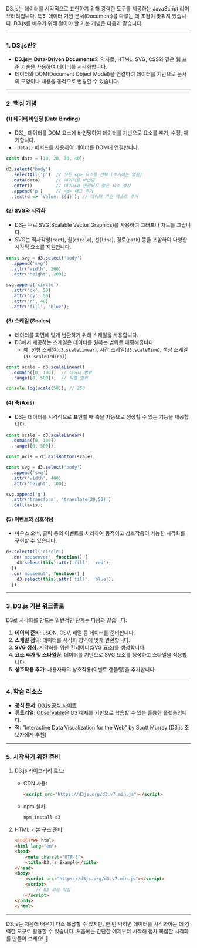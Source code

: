 D3.js는 데이터를 시각적으로 표현하기 위해 강력한 도구를 제공하는 JavaScript 라이브러리입니다. 특히 데이터 기반 문서(Document)를 다루는 데 초점이 맞춰져 있습니다. D3.js를 배우기 위해 알아야 할 기본 개념은 다음과 같습니다:

---

### 1. **D3.js란?**
- **D3.js**는 **Data-Driven Documents**의 약자로, HTML, SVG, CSS와 같은 웹 표준 기술을 사용하여 데이터를 시각화합니다.
- 데이터와 DOM(Document Object Model)을 연결하여 데이터를 기반으로 문서의 모양이나 내용을 동적으로 변경할 수 있습니다.

---

### 2. **핵심 개념**
#### (1) **데이터 바인딩 (Data Binding)**
- D3는 데이터를 DOM 요소에 바인딩하여 데이터를 기반으로 요소를 추가, 수정, 제거합니다.
- `.data()` 메서드를 사용하여 데이터를 DOM에 연결합니다.

```javascript
const data = [10, 20, 30, 40];

d3.select('body')
  .selectAll('p')  // 모든 <p> 요소를 선택 (초기에는 없음)
  .data(data)      // 데이터를 바인딩
  .enter()         // 데이터와 연결되지 않은 요소 생성
  .append('p')     // <p> 태그 추가
  .text(d => `Value: ${d}`); // 데이터 기반 텍스트 추가
```

#### (2) **SVG와 시각화**
- D3는 주로 SVG(Scalable Vector Graphics)를 사용하여 그래프나 차트를 그립니다.
- SVG는 직사각형(`rect`), 원(`circle`), 선(`line`), 경로(`path`) 등을 포함하여 다양한 시각적 요소를 지원합니다.

```javascript
const svg = d3.select('body')
  .append('svg')
  .attr('width', 200)
  .attr('height', 200);

svg.append('circle')
  .attr('cx', 50)
  .attr('cy', 50)
  .attr('r', 40)
  .attr('fill', 'blue');
```

#### (3) **스케일 (Scales)**
- 데이터를 화면에 맞게 변환하기 위해 스케일을 사용합니다.
- D3에서 제공하는 스케일은 데이터를 원하는 범위로 매핑해줍니다.
  - 예: 선형 스케일(`d3.scaleLinear`), 시간 스케일(`d3.scaleTime`), 색상 스케일(`d3.scaleOrdinal`)

```javascript
const scale = d3.scaleLinear()
  .domain([0, 100])  // 데이터 범위
  .range([0, 500]);  // 픽셀 범위

console.log(scale(50)); // 250
```

#### (4) **축(Axis)**
- D3는 데이터를 시각적으로 표현할 때 축을 자동으로 생성할 수 있는 기능을 제공합니다.

```javascript
const scale = d3.scaleLinear()
  .domain([0, 100])
  .range([0, 300]);

const axis = d3.axisBottom(scale);

const svg = d3.select('body')
  .append('svg')
  .attr('width', 400)
  .attr('height', 100);

svg.append('g')
  .attr('transform', 'translate(20,50)')
  .call(axis);
```

#### (5) **이벤트와 상호작용**
- 마우스 오버, 클릭 등의 이벤트를 처리하여 동적이고 상호작용이 가능한 시각화를 구현할 수 있습니다.

```javascript
d3.selectAll('circle')
  .on('mouseover', function() {
    d3.select(this).attr('fill', 'red');
  })
  .on('mouseout', function() {
    d3.select(this).attr('fill', 'blue');
  });
```

---

### 3. **D3.js 기본 워크플로**
D3로 시각화를 만드는 일반적인 단계는 다음과 같습니다:
1. **데이터 준비**: JSON, CSV, 배열 등 데이터를 준비합니다.
2. **스케일 정의**: 데이터를 시각화 영역에 맞게 변환합니다.
3. **SVG 생성**: 시각화를 위한 컨테이너(SVG 요소)를 생성합니다.
4. **요소 추가 및 스타일링**: 데이터를 기반으로 SVG 요소를 생성하고 스타일을 적용합니다.
5. **상호작용 추가**: 사용자와의 상호작용(이벤트 핸들링)을 추가합니다.

---

### 4. **학습 리소스**
- **공식 문서**: [D3.js 공식 사이트](https://d3js.org/)
- **튜토리얼**: [Observable](https://observablehq.com/)은 D3 예제를 기반으로 학습할 수 있는 훌륭한 플랫폼입니다.
- **책**: "Interactive Data Visualization for the Web" by Scott Murray (D3.js 초보자에게 추천)

---

### 5. **시작하기 위한 준비**
1. D3.js 라이브러리 로드:
   - CDN 사용:
     ```html
     <script src="https://d3js.org/d3.v7.min.js"></script>
     ```
   - npm 설치:
     ```bash
     npm install d3
     ```

2. HTML 기본 구조 준비:
   ```html
   <!DOCTYPE html>
   <html lang="en">
   <head>
       <meta charset="UTF-8">
       <title>D3.js Example</title>
   </head>
   <body>
       <script src="https://d3js.org/d3.v7.min.js"></script>
       <script>
           // D3 코드 작성
       </script>
   </body>
   </html>
   ```

---

D3.js는 처음에 배우기 다소 복잡할 수 있지만, 한 번 익히면 데이터를 시각화하는 데 강력한 도구로 활용할 수 있습니다. 처음에는 간단한 예제부터 시작해 점차 복잡한 시각화를 만들어 보세요! 🚀